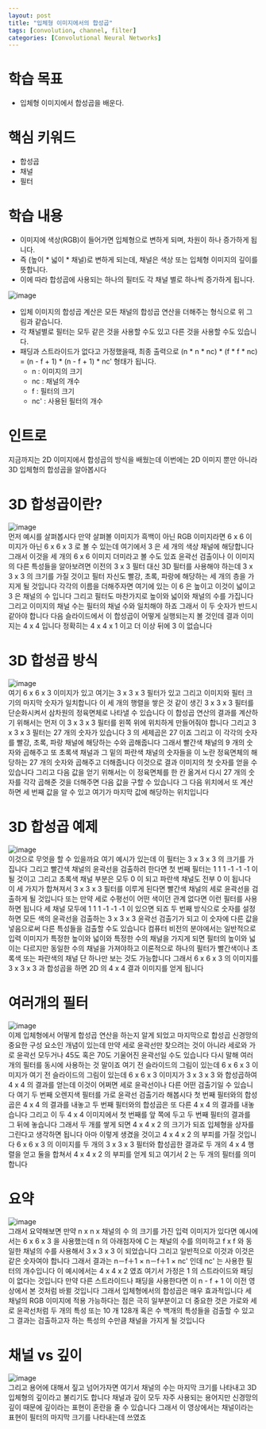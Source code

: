```yaml
---
layout: post
title: "입체형 이미지에서의 합성곱"
tags: [convolution, channel, filter]
categories: [Convolutional Neural Networks]
---
```


# 학습 목표
- 입체형 이미지에서 합성곱을 배운다.

# 핵심 키워드
- 합성곱
- 채널
- 필터

# 학습 내용
- 이미지에 색상(RGB)이 들어가면 입체형으로 변하게 되며, 차원이 하나 증가하게 됩니다.
- 즉 (높이 * 넓이 * 채널)로 변하게 되는데, 채널은 색상 또는 입체형 이미지의 깊이를 뜻합니다.
- 이에 따라 합성곱에 사용되는 하나의 필터도 각 채널 별로 하나씩 증가하게 됩니다.

![image](https://user-images.githubusercontent.com/50114210/71371244-dfc91780-25f3-11ea-9945-225a751809e6.png)           

- 입체 이미지의 합성곱 계산은 모든 채널의 합성곱 연산을 더해주는 형식으로 위 그림과 같습니다.
- 각 채널별로 필터는 모두 같은 것을 사용할 수도 있고 다른 것을 사용할 수도 있습니다.
- 패딩과 스트라이드가 없다고 가정했을때, 최종 출력으로 (n * n * nc) * (f * f * nc) = (n - f + 1) * (n - f + 1) * nc' 형태가 됩니다.
  - n : 이미지의 크기
  - nc : 채널의 개수
  - f : 필터의 크기
  - nc' : 사용된 필터의 개수
  
# 인트로
지금까지는 2D 이미지에서 합성곱의 방식을 배웠는데
이번에는 2D 이미지 뿐만 아니라 3D 입체형의 합성곱을 알아봅시다

# 3D 합성곱이란?
![image](https://user-images.githubusercontent.com/50114210/71371741-8530bb00-25f5-11ea-9270-d334bcf8c761.png)             
먼저 예시를 살펴봅시다 만약 살펴볼 이미지가 흑백이 아닌 RGB 이미지라면
6 x 6 이미지가 아닌 6 x 6 x 3 로 볼 수 있는데 여기에서 3 은 세 개의 색상 채널에 해당합니다
그래서 이것을 세 개의 6 x 6 이미지 더미라고 볼 수도 있죠
윤곽선 검출이나 이 이미지의 다른 특성들을 알아보려면 이전의 3 x 3 필터 대신
3D 필터를 사용해야 하는데 3 x 3 x 3 의 크기를 가질 것이고 
필터 자신도 빨강, 초록, 파랑에 해당하는 세 개의 층을 가지게 될 것입니다
각각의 이름을 더해주자면 여기에 있는 이 6 은 높이고 이것이 넓이고 3 은 채널의 수 입니다
그리고 필터도 마찬가지로 높이와 넓이와 채널의 수를 가집니다
그리고 이미지의 채널 수는 필터의 채널 수와 일치해야 하죠
그래서 이 두 숫자가 반드시 같아야 합니다
다음 슬라이드에서 이 합성곱이 어떻게 실행되는지 볼 것인데 결과 이미지는 4 x 4 입니다
정확히는 4 x 4 x 1 이고 더 이상 뒤에 3 이 없습니다

# 3D 합성곱 방식
![image](https://user-images.githubusercontent.com/50114210/71371784-a85b6a80-25f5-11ea-818d-2348b9b88505.png)              
여기 6 x 6 x 3 이미지가 있고 여기는 3 x 3 x 3 필터가 있고
그리고 이미지와 필터 크기의 마지막 숫자가 일치합니다
이 세 개의 행렬을 쌓은 것 같이 생긴 3 x 3 x 3 필터를 단순화시켜서
삼차원의 정육면체로 나타낼 수 있습니다 이 합성곱 연산의 결과를 계산하기 위해서는 
먼저 이 3 x 3 x 3 필터를 왼쪽 위에 위치하게 만들어줘야 합니다
그리고 3 x 3 x 3 필터는 27 개의 숫자가 있습니다 3 의 세제곱은 27 이죠
그리고 이 각각의 숫자를 빨강, 초록, 파랑 채널에 해당하는 수와 곱해줍니다
그래서 빨간색 채널의 9 개의 숫자와 곱해주고
또 초록색 채널과 그 밑의 파란색 채널의 숫자들을
이 노란 정육면체의 해당하는 27 개의 숫자와 곱해주고 더해줍니다
이것으로 결과 이미지의 첫 숫자를 얻을 수 있습니다
그리고 다음 값을 얻기 위해서는 이 정육면체를 한 칸 옮겨서
다시 27 개의 숫자를 각각 곱해준 것을 더해주면 다음 값을 구할 수 있습니다
그 다음 위치에서 또 계산하면 세 번째 값을 알 수 있고
여기가 마지막 값에 해당하는 위치입니다

# 3D 합성곱 예제
![image](https://user-images.githubusercontent.com/50114210/71371800-bdd09480-25f5-11ea-8070-11ac7e61fe16.png)              
이것으로 무엇을 할 수 있을까요
여기 예시가 있는데 이 필터는 3 x 3 x 3 의 크기를 가집니다
그리고 빨간색 채널의 윤곽선을 검출하려 한다면
첫 번째 필터는 1 1 1 -1 -1 -1 이 될 것이고 
그리고 초록색 채널 부분은 모두 0 이 되고 파란색 채널도 전부 0 이 됩니다
이 세 가지가 합쳐져서 3 x 3 x 3 필터를 이루게 된다면
빨간색 채널의 세로 윤곽선을 검출하게 될 것입니다
또는 만약 세로 수평선이 어떤 색이던 관계 없다면 이런 필터를 사용하면 됩니다
세 채널 모두에 1 1 1 -1 -1 -1 이 있으면 되죠
두 번째 방식으로 숫자를 설정하면 모든 색의 윤곽선을 검출하는
3 x 3 x 3 윤곽선 검출기가 되고 이 숫자에 다른 값을 넣음으로써
다른 특성들을 검출할 수도 있습니다
컴퓨터 비전의 분야에서는 일반적으로 입력 이미지가
특정한 높이와 넓이와 특정한 수의 채널을 가지게 되면
필터의 높이와 넓이는 다르지만 동일한 수의 채널을 가져야하고
이론적으로 하나의 필터가 빨간색이나 초록색 또는 파란색의 채널 단 하나만 보는 것도 가능합니다
그래서 6 x 6 x 3 의 이미지를 3 x 3 x 3 과 합성곱을 하면 2D 의 4 x 4 결과 이미지를 얻게 됩니다

# 여러개의 필터
![image](https://user-images.githubusercontent.com/50114210/71371827-db056300-25f5-11ea-8c21-fdf0a4ddbce5.png)              
이제 입체형에서 어떻게 합성곱 연산을 하는지 알게 되었고
마지막으로 합성곱 신경망의 중요한 구성 요소인 개념이 있는데
만약 세로 윤곽선만 찾으려는 것이 아니라 세로와 가로 윤곽선 모두거나
45도 혹은 70도 기울어진 윤곽선일 수도 있습니다
다시 말해 여러 개의 필터를 동시에 사용하는 것 말이죠
여기 전 슬라이드의 그림이 있는데 6 x 6 x 3 이미지가 여기 전 슬라이드의 그림이
있는데 6 x 6 x 3 이미지가 3 x 3 x 3 와 합성곱하여 4 x 4 의 결과를 얻는데
이것이 어쩌면 세로 윤곽선이나 다른 어떤 검출기일 수 있습니다
여기 두 번째 오렌지색 필터를 가로 윤곽선 검출기라 해봅시다
첫 번째 필터와의 합성곱은 4 x 4 의 결과를 내놓고
두 번째 필터와의 합성곱은 또 다른 4 x 4 의 결과를 내놓습니다
그리고 이 두 4 x 4 이미지에서 첫 번째를 앞 쪽에 두고 
두 번째 필터의 결과를 그 뒤에 놓습니다
그래서 두 개를 쌓게 되면 4 x 4 x 2 의 크기가 되죠
입체형을 상자를 그린다고 생각하면 됩니다
아마 이렇게 생겼을 것이고 4 x 4 x 2 의 부피를 가질 것입니다
6 x 6 x 3 의 이미지를 두 개의 3 x 3 x 3 필터와 합성곱한 결과로
두 개의 4 x 4 행렬을 얻고 둘을 합쳐서 4 x 4 x 2 의
부피를 얻게 되고 여기서 2 는 두 개의 필터를 의미합니다

# 요약
![image](https://user-images.githubusercontent.com/50114210/71371845-eeb0c980-25f5-11ea-8100-df08dbfd27e9.png)            
그래서 요약해보면 만약 n x n x 채널의 수 의 크기를 가진 입력 이미지가 있다면
예시에서는 6 x 6 x 3 을 사용했는데 n 의 아래첨자에 C 는 채널의 수를 의미하고
f x f 와 동일한 채널의 수를 사용해서 3 x 3 x 3 이 되었습니다
그리고 일반적으로 이것과 이것은 같은 숫자여야 합니다
그래서 결과는 n－f＋1 × n－f＋1 × nc' 인데 nc' 는 사용한 필터의 개수입니다
이 예시에서는 4 x 4 x 2 였죠 여기서 가정은 1 의 스트라이드와 패딩이 없다는 것입니다
만약 다른 스트라이드나 패딩을 사용한다면
이 n - f + 1 이 이전 영상에서 본 것처럼 바뀔 것입니다
그래서 입체형에서의 합성곱은 매우 효과적입니다
세 채널의 RGB 이미지에 적용 가능하다는 점은 극히 일부분이고
더 중요한 것은 가로와 세로 윤곽선처럼 두 개의 특성 또는 10 개
128개 혹은 수 백개의 특성들을 검출할 수 있고 그 결과는
검출하고자 하는 특성의 수만큼 채널을 가지게 될 것입니다

# 채널 vs 깊이
![image](https://user-images.githubusercontent.com/50114210/71371859-012b0300-25f6-11ea-9644-b8a69eb9239f.png)           
그리고 용어에 대해서 짚고 넘어가자면 여기서 채널의 수는
마지막 크기를 나타내고 3D 입체형의 깊이라고 불리기도 합니다
채널과 깊이 모두 자주 사용되는 용어지만
신경망의 깊이 때문에 깊이라는 표현이 혼란을 줄 수 있습니다
그래서 이 영상에서는 채널이라는 표현이 필터의 마지막 크기를 나타내는데 쓰였죠
